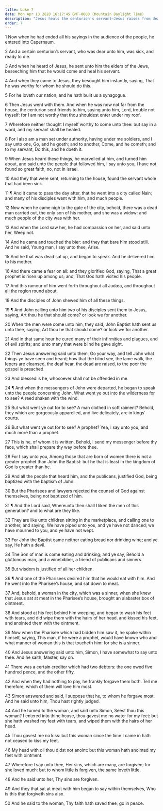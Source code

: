 ```yaml
---
title: Luke 7
date: Mon Apr 13 2020 16:17:45 GMT-0600 (Mountain Daylight Time)
description: "Jesus heals the centurion’s servant—Jesus raises from death the son of the widow of Nain—He praises John the Baptist as more than a prophet—A woman anoints Jesus’ feet, and He forgives her sins."
order: 7
---
```


1 Now when he had ended all his sayings in the audience of the people, he entered into Capernaum.

2 And a certain centurion’s servant, who was dear unto him, was sick, and ready to die.

3 And when he heard of Jesus, he sent unto him the elders of the Jews, beseeching him that he would come and heal his servant.

4 And when they came to Jesus, they besought him instantly, saying, That he was worthy for whom he should do this.

5 For he loveth our nation, and he hath built us a synagogue.

6 Then Jesus went with them. And when he was now not far from the house, the centurion sent friends to him, saying unto him, Lord, trouble not thyself: for I am not worthy that thou shouldest enter under my roof.

7 Wherefore neither thought I myself worthy to come unto thee: but say in a word, and my servant shall be healed.

8 For I also am a man set under authority, having under me soldiers, and I say unto one, Go, and he goeth; and to another, Come, and he cometh; and to my servant, Do this, and he doeth it.

9 When Jesus heard these things, he marvelled at him, and turned him about, and said unto the people that followed him, I say unto you, I have not found so great faith, no, not in Israel.

10 And they that were sent, returning to the house, found the servant whole that had been sick.

11 ¶ And it came to pass the day after, that he went into a city called Nain; and many of his disciples went with him, and much people.

12 Now when he came nigh to the gate of the city, behold, there was a dead man carried out, the only son of his mother, and she was a widow: and much people of the city was with her.

13 And when the Lord saw her, he had compassion on her, and said unto her, Weep not.

14 And he came and touched the bier: and they that bare him stood still. And he said, Young man, I say unto thee, Arise.

15 And he that was dead sat up, and began to speak. And he delivered him to his mother.

16 And there came a fear on all: and they glorified God, saying, That a great prophet is risen up among us; and, That God hath visited his people.

17 And this rumour of him went forth throughout all Judæa, and throughout all the region round about.

18 And the disciples of John shewed him of all these things.

19 ¶ And John calling unto him two of his disciples sent them to Jesus, saying, Art thou he that should come? or look we for another.

20 When the men were come unto him, they said, John Baptist hath sent us unto thee, saying, Art thou he that should come? or look we for another.

21 And in that same hour he cured many of their infirmities and plagues, and of evil spirits; and unto many that were blind he gave sight.

22 Then Jesus answering said unto them, Go your way, and tell John what things ye have seen and heard; how that the blind see, the lame walk, the lepers are cleansed, the deaf hear, the dead are raised, to the poor the gospel is preached.

23 And blessed is he, whosoever shall not be offended in me.

24 ¶ And when the messengers of John were departed, he began to speak unto the people concerning John, What went ye out into the wilderness for to see? A reed shaken with the wind.

25 But what went ye out for to see? A man clothed in soft raiment? Behold, they which are gorgeously apparelled, and live delicately, are in kings’ courts.

26 But what went ye out for to see? A prophet? Yea, I say unto you, and much more than a prophet.

27 This is he, of whom it is written, Behold, I send my messenger before thy face, which shall prepare thy way before thee.

28 For I say unto you, Among those that are born of women there is not a greater prophet than John the Baptist: but he that is least in the kingdom of God is greater than he.

29 And all the people that heard him, and the publicans, justified God, being baptized with the baptism of John.

30 But the Pharisees and lawyers rejected the counsel of God against themselves, being not baptized of him.

31 ¶ And the Lord said, Whereunto then shall I liken the men of this generation? and to what are they like.

32 They are like unto children sitting in the marketplace, and calling one to another, and saying, We have piped unto you, and ye have not danced; we have mourned to you, and ye have not wept.

33 For John the Baptist came neither eating bread nor drinking wine; and ye say, He hath a devil.

34 The Son of man is come eating and drinking; and ye say, Behold a gluttonous man, and a winebibber, a friend of publicans and sinners.

35 But wisdom is justified of all her children.

36 ¶ And one of the Pharisees desired him that he would eat with him. And he went into the Pharisee’s house, and sat down to meat.

37 And, behold, a woman in the city, which was a sinner, when she knew that Jesus sat at meat in the Pharisee’s house, brought an alabaster box of ointment.

38 And stood at his feet behind him weeping, and began to wash his feet with tears, and did wipe them with the hairs of her head, and kissed his feet, and anointed them with the ointment.

39 Now when the Pharisee which had bidden him saw it, he spake within himself, saying, This man, if he were a prophet, would have known who and what manner of woman this is that toucheth him: for she is a sinner.

40 And Jesus answering said unto him, Simon, I have somewhat to say unto thee. And he saith, Master, say on.

41 There was a certain creditor which had two debtors: the one owed five hundred pence, and the other fifty.

42 And when they had nothing to pay, he frankly forgave them both. Tell me therefore, which of them will love him most.

43 Simon answered and said, I suppose that he, to whom he forgave most. And he said unto him, Thou hast rightly judged.

44 And he turned to the woman, and said unto Simon, Seest thou this woman? I entered into thine house, thou gavest me no water for my feet: but she hath washed my feet with tears, and wiped them with the hairs of her head.

45 Thou gavest me no kiss: but this woman since the time I came in hath not ceased to kiss my feet.

46 My head with oil thou didst not anoint: but this woman hath anointed my feet with ointment.

47 Wherefore I say unto thee, Her sins, which are many, are forgiven; for she loved much: but to whom little is forgiven, the same loveth little.

48 And he said unto her, Thy sins are forgiven.

49 And they that sat at meat with him began to say within themselves, Who is this that forgiveth sins also.

50 And he said to the woman, Thy faith hath saved thee; go in peace.
